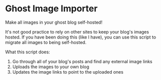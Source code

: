 # Ghost Image Importer
Make all images in your ghost blog self-hosted!

It's not good practice to rely on other sites to keep your blog's images hosted. If you have been doing this (like I have), you can use this script to migrate all images to being self-hosted.

What this script does:
1. Go through all of your blog's posts and find any external image links
2. Uploads the images to your own blog
3. Updates the image links to point to the uploaded ones
